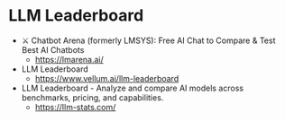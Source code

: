 # LLM Leaderboard

- ⚔️ Chatbot Arena (formerly LMSYS): Free AI Chat to Compare & Test Best AI Chatbots
  - https://lmarena.ai/
- LLM Leaderboard
  - https://www.vellum.ai/llm-leaderboard
- LLM Leaderboard - Analyze and compare AI models across benchmarks, pricing, and capabilities.
  - https://llm-stats.com/